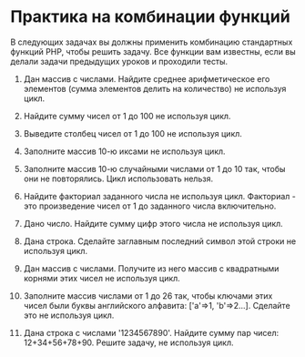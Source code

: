 # Практика на комбинации функций

В следующих задачах вы должны применить комбинацию стандартных функций PHP, чтобы решить задачу.
Все функции вам известны, если вы делали задачи предыдущих уроков и проходили тесты.

1.  Дан массив с числами. Найдите среднее арифметическое его элементов (сумма элементов делить на количество) не используя цикл.

1.  Найдите сумму чисел от 1 до 100 не используя цикл.

1.  Выведите столбец чисел от 1 до 100 не используя цикл.

1.  Заполните массив 10-ю иксами не используя цикл.

1.  Заполните массив 10-ю случайными числами от 1 до 10 так, чтобы они не повторялись. Цикл использовать нельзя.

1.  Найдите факториал заданного числа не используя цикл. Факториал - это произведение чисел от 1 до заданного числа включительно.

1.  Дано число. Найдите сумму цифр этого числа не используя цикл.

1.  Дана строка. Сделайте заглавным последний символ этой строки не используя цикл.

1.  Дан массив с числами. Получите из него массив с квадратными корнями этих чисел не используя цикл.

1.  Заполните массив числами от 1 до 26 так, чтобы ключами этих чисел были буквы английского алфавита: ['a'=>1, 'b'=>2...]. 
    Сделайте это не используя цикл.

1.  Дана строка с числами '1234567890'. Найдите сумму пар чисел: 12+34+56+78+90. Решите задачу, не используя цикл.